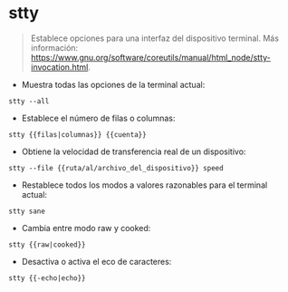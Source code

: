 # stty

> Establece opciones para una interfaz del dispositivo terminal.
> Más información: <https://www.gnu.org/software/coreutils/manual/html_node/stty-invocation.html>.

- Muestra todas las opciones de la terminal actual:

`stty --all`

- Establece el número de filas o columnas:

`stty {{filas|columnas}} {{cuenta}}`

- Obtiene la velocidad de transferencia real de un dispositivo:

`stty --file {{ruta/al/archivo_del_dispositivo}} speed`

- Restablece todos los modos a valores razonables para el terminal actual:

`stty sane`

- Cambia entre modo raw y cooked:

`stty {{raw|cooked}}`

- Desactiva o activa el eco de caracteres:

`stty {{-echo|echo}}`
